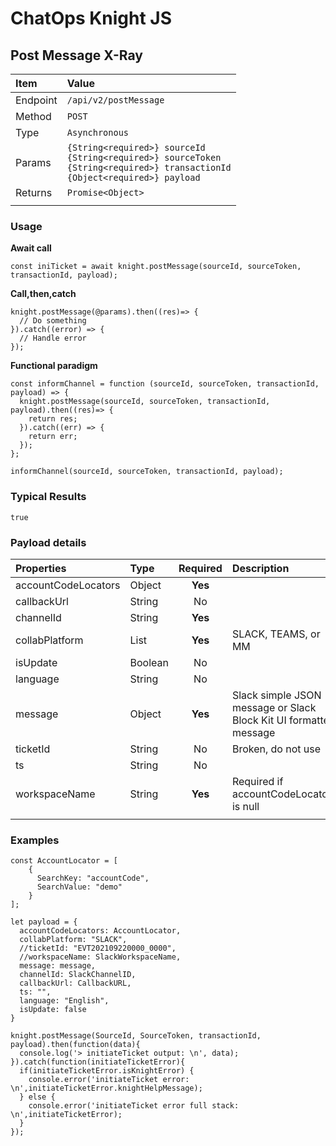# ChatOps Knight JS

## Post Message X-Ray

| **Item** | **Value** |
|:-----------------------|:-----------------------|
| Endpoint | `/api/v2/postMessage` |
| Method | `POST` |
| Type | `Asynchronous` |
| Params | `{String<required>} sourceId`<br>`{String<required>} sourceToken`<br> `{String<required>} transactionId`<br>`{Object<required>} payload` |
| Returns | `Promise<Object>` |
|  |  |

### Usage

**Await call**
```
const iniTicket = await knight.postMessage(sourceId, sourceToken, transactionId, payload);
```

**Call,then,catch**

```
knight.postMessage(@params).then((res)=> {
  // Do something
}).catch((error) => {
  // Handle error
});
```

**Functional paradigm**

```
const informChannel = function (sourceId, sourceToken, transactionId, payload) => {
  knight.postMessage(sourceId, sourceToken, transactionId, payload).then((res)=> {
    return res;
  }).catch((err) => {
    return err;
  });
};

informChannel(sourceId, sourceToken, transactionId, payload);
```

### Typical Results

```
true
```

### Payload details

| **Properties** | **Type** | **Required** | **Description** |
|:---------------|:---------|:---------:|:----------------------------|
| accountCodeLocators | Object | **Yes** |  |
| callbackUrl | String | No |   |
| channelId | String | **Yes** |  |
| collabPlatform | List | **Yes** | SLACK, TEAMS, or MM |
| isUpdate | Boolean | No |  |
| language | String | No |  |
| message | Object | **Yes** | Slack simple JSON message or Slack Block Kit UI formatted message |
| ticketId | String | No | Broken, do not use |
| ts | String | No |  |
| workspaceName | String | **Yes** | Required if accountCodeLocators is null  |
|  |  |  |  |


### Examples

```
const AccountLocator = [
    {
      SearchKey: "accountCode",
      SearchValue: "demo"
    }
];

let payload = {
  accountCodeLocators: AccountLocator,
  collabPlatform: "SLACK",
  //ticketId: "EVT202109220000_0000",
  //workspaceName: SlackWorkspaceName,
  message: message,
  channelId: SlackChannelID,
  callbackUrl: CallbackURL,
  ts: "",
  language: "English",
  isUpdate: false
}

knight.postMessage(SourceId, SourceToken, transactionId, payload).then(function(data){
  console.log('> initiateTicket output: \n', data);
}).catch(function(initiateTicketError){
  if(initiateTicketError.isKnightError) {
    console.error('initiateTicket error: \n',initiateTicketError.knightHelpMessage);
  } else {
    console.error('initiateTicket error full stack: \n',initiateTicketError);
  }
});
```
